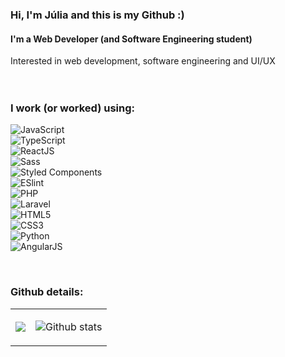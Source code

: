 <div align="left">
	<h3><b>Hi, I'm Júlia and this is my Github :)</b></h3>
  <h4>I'm a Web Developer (and Software Engineering student)</h4>
  Interested in web development, software engineering and UI/UX
  <br>
  <br>
  <br>
  <h3 align="left"><b>I work (or worked) using:</b></h3>
  <div align="left">

  ![JavaScript](https://img.shields.io/badge/-JavaScript-%23282C34?style=flat-square&logo=javascript&logoColor=000000&labelColor=%23F7DF1C&color=%23282C34)<br>
  ![TypeScript](https://img.shields.io/badge/-TypeScript-%23282C34?style=flat-square&logo=typescript&logoColor=007bcd)<br>
  ![ReactJS](https://img.shields.io/badge/-ReactJS-%23282C34?style=flat-square&logo=react)<br>
  ![Sass](https://img.shields.io/badge/-Sass-%23282C34?style=flat-square&logo=Sass&logoColor=cf649a)<br>
  ![Styled Components](https://img.shields.io/badge/-Styled_Components-%23282C34?style=flat-square&logo=styled-components&logoColor=935d39)<br>
  ![ESlint](https://img.shields.io/badge/-ESlint-%23282C34?style=flat-square&logo=ESlint&logoColor=4b32c3)<br>
  ![PHP](https://img.shields.io/badge/-PHP-%23282C34?style=flat-square&logo=php&logoColor=8387bc)<br>
  ![Laravel](https://img.shields.io/badge/-Laravel-%23282C34?style=flat-square&logo=Laravel)<br>
  ![HTML5](https://img.shields.io/badge/-HTML5-%23282C34?style=flat-square&logo=HTML5&logoColor=ef6026)<br>	
  ![CSS3](https://img.shields.io/badge/-CSS3-%23282C34?style=flat-square&logo=CSS3&logoColor=3595cf)<br>
  ![Python](https://img.shields.io/badge/-Python-%23282C34?style=flat-square&logo=Python&logoColor=ffda4d)<br>
  ![AngularJS](https://img.shields.io/badge/-AngularJS-%23282C34?style=flat-square&logo=AngularJS&logoColor=dd1b16)<br>
	</div>
  <br>
  <h3 align="left"><b>Github details:</b></h3>
  <table>
    <tr>
      <td>
        <p align = "center">
          <img src = "https://github-readme-stats.vercel.app/api/top-langs/?username=julialuiza&hide_langs_below=.25&show_icons=true&title_color=ffffff&icon_color=bb2acf&text_color=daf7dc&bg_color=151515&layout=compact">
        </p>
      </td>
      <td>
        <p align = "center">
        <img alt="Github stats" src="https://github-readme-stats.vercel.app/api?username=julialuiza&show_icons=true&title_color=ffffff&icon_color=bb2acf&text_color=daf7dc&bg_color=151515"> 
        <br>
        </p>
      </td>
    </tr>
  </table>
</div>